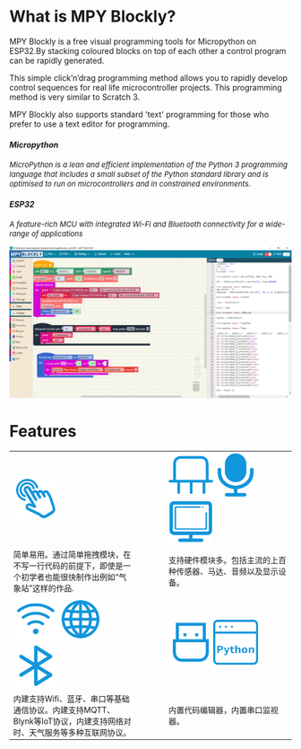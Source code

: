 # What is MPY Blockly?
MPY Blockly is a free visual  programming tools for Micropython on ESP32.By stacking coloured blocks on top of each other a control program can be rapidly generated. 

This simple click’n’drag programming method allows you to rapidly develop control sequences for real life microcontroller projects. This programming method is very similar to Scratch 3.

MPY Blockly also supports standard  'text' programming for those who prefer to use a text editor for programming. 

#### *Micropython*
*<font size=2>MicroPython is a lean and efficient implementation of the Python 3 programming language that includes a small subset of the Python standard library and is optimised to run on microcontrollers and in constrained environments.</font>*

#### *ESP32*
*<font size=2>A feature-rich MCU with integrated Wi-Fi and Bluetooth connectivity for a wide-range of applications</font>*

<img src="./assets/screenshot1.png"/>

# Features

<table width='100%' border="0">
  <tr>
    <td width="45%"><img src="./assets/fi1.png" width="80"></td>
    <td width="10%"></td>
    <td width="45%"><img src="./assets/fi2_1.png" width="80"><img src="./assets/fi2_2.png" width="80"><img src="./assets/fi2_3.png" width="80"></td>
  </tr>
  <tr>
    <td>简单易用。通过简单拖拽模块，在不写一行代码的前提下，即使是一个初学者也能很快制作出例如“气象站”这样的作品.</td>
    <td width="10%"></td>
    <td>支持硬件模块多。包括主流的上百种传感器、马达、音频以及显示设备。</td>
  </tr>
  <tr>
    <td><img src="./assets/fi3_1.png" width="80"><img src="./assets/fi3_2.png" width="80"><img src="./assets/fi3_3.png" width="80"></td>
    <td width="10%"></td>
    <td><img src="./assets/fi4_1.png" width="80"><img src="./assets/fi4_2.png" width="80"></td>
  </tr>
  <tr>
    <td>内建支持Wifi、蓝牙、串口等基础通信协议。内建支持MQTT、Blynk等IoT协议，内建支持网络对时、天气服务等多种互联网协议。</td>
    <td width="10%"></td>
    <td>内置代码编辑器，内置串口监视器。</td>
  </tr>
</table>

